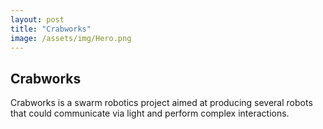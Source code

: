 ```yaml
---
layout: post
title: "Crabworks"
image: /assets/img/Hero.png
---
```


## Crabworks
Crabworks is a swarm robotics project aimed at producing several robots that could communicate via light and perform complex
interactions.
